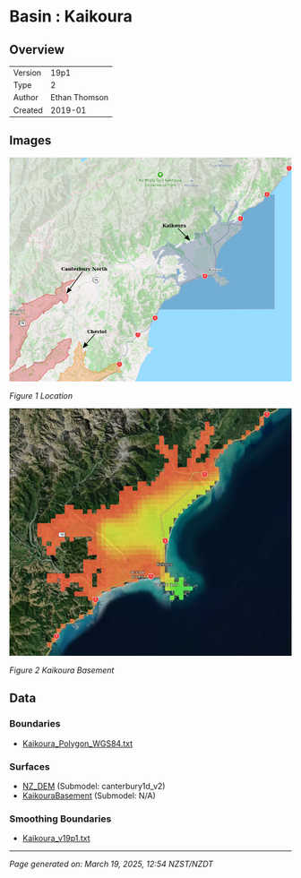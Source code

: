 # Basin : Kaikoura

## Overview
|         |                     |
|---------|---------------------|
| Version | 19p1           |
| Type    | 2        |
| Author  | Ethan Thomson            |
| Created | 2019-01           |


## Images
![](../images/basins/kaikoura.png)

*Figure 1 Location*

![](../images/basins/kaikoura_basement.png)

*Figure 2 Kaikoura Basement*


## Data
### Boundaries
- [Kaikoura_Polygon_WGS84.txt](../../velocity_modelling/Data/SI_BASINS/Kaikoura_Polygon_WGS84.txt)

### Surfaces
- [NZ_DEM](../../velocity_modelling/Data/DEM/NZ_DEM_HD.in) (Submodel: canterbury1d_v2)
- [KaikouraBasement](../../velocity_modelling/Data/SI_BASINS/Kaikoura_Basement_WGS84_v0p0.in) (Submodel: N/A)

### Smoothing Boundaries
- [Kaikoura_v19p1.txt](../../velocity_modelling/Data/Boundaries/Smoothing/Kaikoura_v19p1.txt)

---
*Page generated on: March 19, 2025, 12:54 NZST/NZDT*
